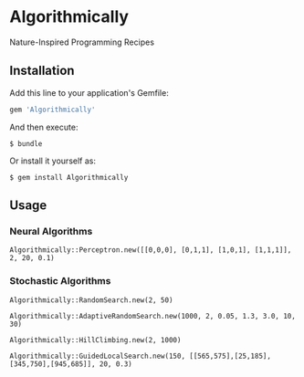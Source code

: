 # Algorithmically

Nature-Inspired Programming Recipes 

## Installation

Add this line to your application's Gemfile:

```ruby
gem 'Algorithmically'
```

And then execute:

    $ bundle

Or install it yourself as:

    $ gem install Algorithmically
    
## Usage

### Neural Algorithms

    Algorithmically::Perceptron.new([[0,0,0], [0,1,1], [1,0,1], [1,1,1]], 2, 20, 0.1)

### Stochastic Algorithms
    
    Algorithmically::RandomSearch.new(2, 50)

    Algorithmically::AdaptiveRandomSearch.new(1000, 2, 0.05, 1.3, 3.0, 10, 30)
    
    Algorithmically::HillClimbing.new(2, 1000)
    
    Algorithmically::GuidedLocalSearch.new(150, [[565,575],[25,185],[345,750],[945,685]], 20, 0.3)



